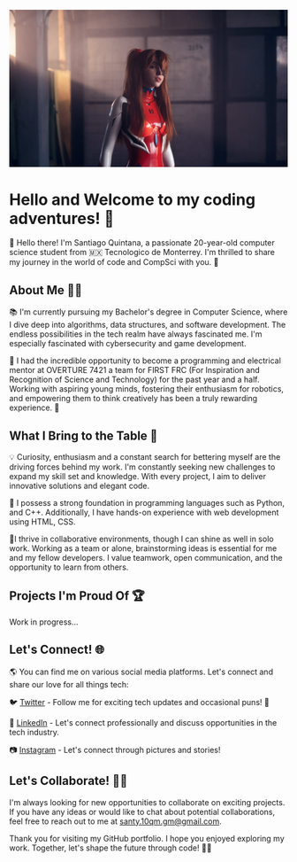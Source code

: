 [![Santiago's GitHub Banner](./assets/3.jpg)](https://twitter.com/10qmSanty)

# Hello and Welcome to my coding adventures! 🎉

👋 Hello there! I'm Santiago Quintana, a passionate 20-year-old computer science student from 🇲🇽 Tecnologico de Monterrey. I'm thrilled to share my journey in the world of code and CompSci with you. 🚀

## About Me 🙋‍♂️

📚 I'm currently pursuing my Bachelor's degree in Computer Science, where I dive deep into algorithms, data structures, and software development. The endless possibilities in the tech realm have always fascinated me. I'm especially fascinated with cybersecurity and game development. 

🤖 I had the incredible opportunity to become a programming and electrical mentor at OVERTURE 7421 a team for FIRST FRC (For Inspiration and Recognition of Science and Technology) for the past year and a half. Working with aspiring young minds, fostering their enthusiasm for robotics, and empowering them to think creatively has been a truly rewarding experience. 🤝

## What I Bring to the Table 💼

💡 Curiosity, enthusiasm and a constant search for bettering myself are the driving forces behind my work. I'm constantly seeking new challenges to expand my skill set and knowledge. With every project, I aim to deliver innovative solutions and elegant code.

🌟 I possess a strong foundation in programming languages such as Python, and C++. Additionally, I have hands-on experience with web development using HTML, CSS.

🔧I thrive in collaborative environments, though I can shine as well in solo work. Working as a team or alone, brainstorming ideas is essential for me and my fellow developers. I value teamwork, open communication, and the opportunity to learn from others.

## Projects I'm Proud Of 🏆
Work in progress...
<!-- 
Here are some of the projects I've worked on:

1. 🤖 **RoboHelper** - An autonomous robot designed to assist the elderly with everyday tasks. Built using Python, OpenCV, and ROS (Robot Operating System). [Check it out!](https://github.com/your-username/robo-helper)

2. 🎮 **GameGenius** - A game recommendation engine based on user preferences and machine learning. Developed using Python and scikit-learn. [Try it here!](https://github.com/your-username/game-genius)

3. 💬 **ChatMeister** - A real-time chat application with end-to-end encryption. Implemented using React, Node.js, and Socket.io. [Join the conversation!](https://github.com/your-username/chat-meister)

Feel free to explore these projects and provide any feedback or suggestions. I'm always looking for ways to improve!
-->

## Let's Connect! 🌐

🌎 You can find me on various social media platforms. Let's connect and share our love for all things tech:

🐦 [Twitter](https://twitter.com/10qmSanty) - Follow me for exciting tech updates and occasional puns! 🐤

💼 [LinkedIn](https://www.linkedin.com/in/santiago-quintana-moreno-861115192) - Let's connect professionally and discuss opportunities in the tech industry.

📷 [Instagram](https://www.instagram.com/santiagoquintana/) - Let's connect through pictures and stories!

<!--🌐 [Personal Website](https://your-website-url.com) - Explore more about my projects, blog posts, and adventures in the world of code!-->

## Let's Collaborate! 👯‍♀️

I'm always looking for new opportunities to collaborate on exciting projects. If you have any ideas or would like to chat about potential collaborations, feel free to reach out to me at [santy.10qm.gm@gmail.com](mailto:santy.10qm.gm@gmail.com).

Thank you for visiting my GitHub portfolio. I hope you enjoyed exploring my work. Together, let's shape the future through code! 🚀✨









<!--
**SantiQ0905/SantiQ0905** is a ✨ _special_ ✨ repository because its `README.md` (this file) appears on your GitHub profile.

Here are some ideas to get you started:

- 🔭 I’m currently working on ...
- 🌱 I’m currently learning ...
- 👯 I’m looking to collaborate on ...
- 🤔 I’m looking for help with ...
- 💬 Ask me about ...
- 📫 How to reach me: ...
- 😄 Pronouns: ...
- ⚡ Fun fact: ...
-->
